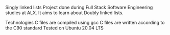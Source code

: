 Singly linked lists
Project done during Full Stack Software Engineering studies at ALX. It aims to learn about Doubly linked lists.

Technologies
C files are compiled using gcc
C files are written according to the C90 standard
Tested on Ubuntu 20.04 LTS
